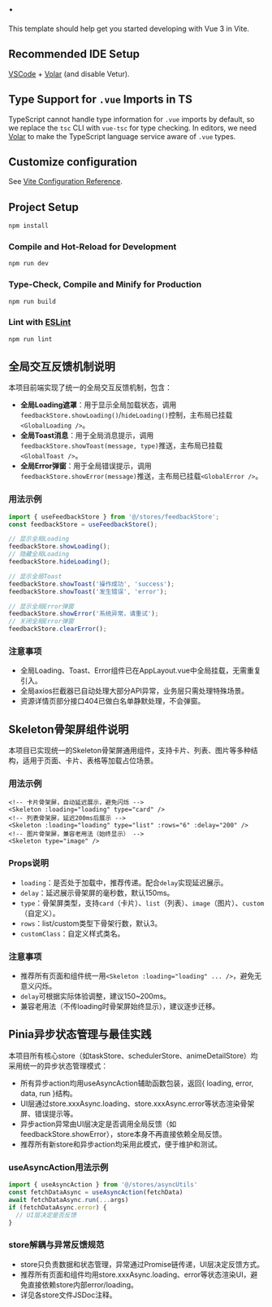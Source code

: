 # .

This template should help get you started developing with Vue 3 in Vite.

## Recommended IDE Setup

[VSCode](https://code.visualstudio.com/) + [Volar](https://marketplace.visualstudio.com/items?itemName=Vue.volar) (and disable Vetur).

## Type Support for `.vue` Imports in TS

TypeScript cannot handle type information for `.vue` imports by default, so we replace the `tsc` CLI with `vue-tsc` for type checking. In editors, we need [Volar](https://marketplace.visualstudio.com/items?itemName=Vue.volar) to make the TypeScript language service aware of `.vue` types.

## Customize configuration

See [Vite Configuration Reference](https://vite.dev/config/).

## Project Setup

```sh
npm install
```

### Compile and Hot-Reload for Development

```sh
npm run dev
```

### Type-Check, Compile and Minify for Production

```sh
npm run build
```

### Lint with [ESLint](https://eslint.org/)

```sh
npm run lint
```

## 全局交互反馈机制说明

本项目前端实现了统一的全局交互反馈机制，包含：

- **全局Loading遮罩**：用于显示全局加载状态，调用`feedbackStore.showLoading()`/`hideLoading()`控制，主布局已挂载`<GlobalLoading />`。
- **全局Toast消息**：用于全局消息提示，调用`feedbackStore.showToast(message, type)`推送，主布局已挂载`<GlobalToast />`。
- **全局Error弹窗**：用于全局错误提示，调用`feedbackStore.showError(message)`推送，主布局已挂载`<GlobalError />`。

### 用法示例

```ts
import { useFeedbackStore } from '@/stores/feedbackStore';
const feedbackStore = useFeedbackStore();

// 显示全局Loading
feedbackStore.showLoading();
// 隐藏全局Loading
feedbackStore.hideLoading();

// 显示全局Toast
feedbackStore.showToast('操作成功', 'success');
feedbackStore.showToast('发生错误', 'error');

// 显示全局Error弹窗
feedbackStore.showError('系统异常，请重试');
// 关闭全局Error弹窗
feedbackStore.clearError();
```

### 注意事项
- 全局Loading、Toast、Error组件已在AppLayout.vue中全局挂载，无需重复引入。
- 全局axios拦截器已自动处理大部分API异常，业务层只需处理特殊场景。
- 资源详情页部分接口404已做白名单静默处理，不会弹窗。

## Skeleton骨架屏组件说明

本项目已实现统一的Skeleton骨架屏通用组件，支持卡片、列表、图片等多种结构，适用于页面、卡片、表格等加载占位场景。

### 用法示例

```vue
<!-- 卡片骨架屏，自动延迟展示，避免闪烁 -->
<Skeleton :loading="loading" type="card" />
<!-- 列表骨架屏，延迟200ms后展示 -->
<Skeleton :loading="loading" type="list" :rows="6" :delay="200" />
<!-- 图片骨架屏，兼容老用法（始终显示） -->
<Skeleton type="image" />
```

### Props说明
- `loading`：是否处于加载中，推荐传递。配合`delay`实现延迟展示。
- `delay`：延迟展示骨架屏的毫秒数，默认150ms。
- `type`：骨架屏类型，支持`card`（卡片）、`list`（列表）、`image`（图片）、`custom`（自定义）。
- `rows`：list/custom类型下骨架行数，默认3。
- `customClass`：自定义样式类名。

### 注意事项
- 推荐所有页面和组件统一用`<Skeleton :loading="loading" ... />`，避免无意义闪烁。
- `delay`可根据实际体验调整，建议150~200ms。
- 兼容老用法（不传loading时骨架屏始终显示），建议逐步迁移。

## Pinia异步状态管理与最佳实践

本项目所有核心store（如taskStore、schedulerStore、animeDetailStore）均采用统一的异步状态管理模式：
- 所有异步action均用useAsyncAction辅助函数包装，返回{ loading, error, data, run }结构。
- UI层通过store.xxxAsync.loading、store.xxxAsync.error等状态渲染骨架屏、错误提示等。
- 异步action异常由UI层决定是否调用全局反馈（如feedbackStore.showError），store本身不再直接依赖全局反馈。
- 推荐所有新store和异步action均采用此模式，便于维护和测试。

### useAsyncAction用法示例
```ts
import { useAsyncAction } from '@/stores/asyncUtils'
const fetchDataAsync = useAsyncAction(fetchData)
await fetchDataAsync.run(...args)
if (fetchDataAsync.error) {
  // UI层决定是否反馈
}
```

### store解耦与异常反馈规范
- store只负责数据和状态管理，异常通过Promise链传递，UI层决定反馈方式。
- 推荐所有页面和组件均用store.xxxAsync.loading、error等状态渲染UI，避免直接依赖store内部error/loading。
- 详见各store文件JSDoc注释。
